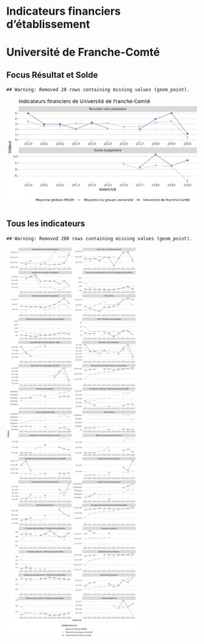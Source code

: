 Indicateurs financiers d’établissement
================

# Université de Franche-Comté

## Focus Résultat et Solde

    ## Warning: Removed 20 rows containing missing values (geom_point).

![](université_de_franche_comté_files/figure-gfm/etab.focus-1.png)<!-- -->

## Tous les indicateurs

    ## Warning: Removed 200 rows containing missing values (geom_point).

![](université_de_franche_comté_files/figure-gfm/etab-1.png)<!-- -->
